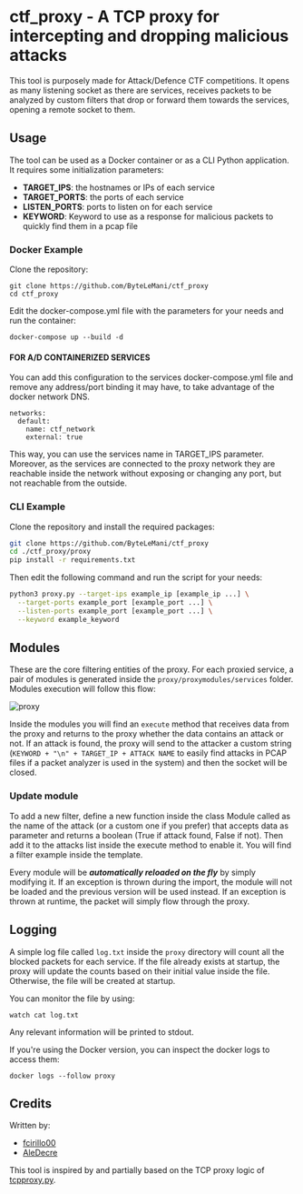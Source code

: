 # ctf_proxy - A TCP proxy for intercepting and dropping malicious attacks

This tool is purposely made for Attack/Defence CTF competitions. It opens as many listening socket as there are services, receives packets to be analyzed by custom filters that drop or forward them towards the services, opening a remote socket to them.

## Usage
The tool can be used as a Docker container or as a CLI Python application.
It requires some initialization parameters:

- **TARGET_IPS**: the hostnames or IPs of each service
- **TARGET_PORTS**: the ports of each service
- **LISTEN_PORTS**: ports to listen on for each service
- **KEYWORD**: Keyword to use as a response for malicious packets to quickly find them in a pcap file

### Docker Example
Clone the repository:
```
git clone https://github.com/ByteLeMani/ctf_proxy
cd ctf_proxy
```
Edit the docker-compose.yml file with the parameters for your needs and run the container:
```
docker-compose up --build -d
```
#### FOR A/D CONTAINERIZED SERVICES
You can add this configuration to the services docker-compose.yml file and remove any address/port binding it may have, to take advantage of the docker network DNS.
```
networks:
  default:
    name: ctf_network
    external: true
```
This way, you can use the services name in TARGET_IPS parameter. Moreover, as the services are connected to the proxy network they are reachable inside the network without exposing or changing any port, but not reachable from the outside.
### CLI Example
Clone the repository and install the required packages:
```bash
git clone https://github.com/ByteLeMani/ctf_proxy
cd ./ctf_proxy/proxy
pip install -r requirements.txt
```
Then edit the following command and run the script for your needs:
```bash
python3 proxy.py --target-ips example_ip [example_ip ...] \
  --target-ports example_port [example_port ...] \
  --listen-ports example_port [example_port ...] \
  --keyword example_keyword
```

## Modules
These are the core filtering entities of the proxy. For each proxied service, a pair of modules is generated inside the ```proxy/proxymodules/services``` folder. Modules execution will follow this flow: 

![proxy](https://user-images.githubusercontent.com/93737876/222970657-3ebb5253-3587-4a84-8f0d-6c6381d91016.jpg)

Inside the modules you will find an ```execute``` method that receives data from the proxy and returns to the proxy whether the data contains an attack or not. If an attack is found, the proxy will send to the attacker a custom string (```KEYWORD + "\n" + TARGET_IP + ATTACK NAME``` to easily find attacks in PCAP files if a packet analyzer is used in the system) and then the socket will be closed.
### Update module
To add a new filter, define a new function inside the class Module called as the name of the attack (or a custom one if you prefer) that accepts data as parameter and returns a boolean (True if attack found, False if not). Then add it to the attacks list inside the execute method to enable it. You will find a filter example inside the template.

Every module will be ***automatically reloaded on the fly*** by simply modifying it. If an exception is thrown during the import, the module will not be loaded and the previous version will be used instead. If an exception is thrown at runtime, the packet will simply flow through the proxy.

## Logging
A simple log file called ```log.txt``` inside the ```proxy``` directory will count all the blocked packets for each service. If the file already exists at startup, the proxy will update the counts based on their initial value inside the file. Otherwise, the file will be created at startup.

You can monitor the file by using:
```
watch cat log.txt
```
Any relevant information will be printed to stdout. 

If you're using the Docker version, you can inspect the docker logs to access them: 
```
docker logs --follow proxy
```
## Credits
Written by:
- [fcirillo00](https://github.com/fcirillo00)
- [AleDecre](https://github.com/AleDecre)

This tool is inspired by and partially based on the TCP proxy logic of [tcpproxy.py](https://github.com/ickerwx/tcpproxy/blob/master/tcpproxy.py).